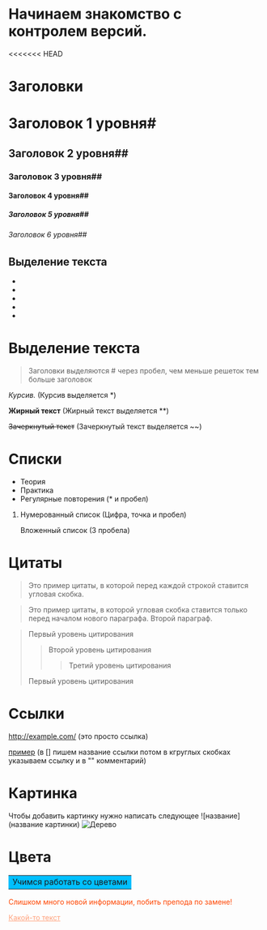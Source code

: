 # Начинаем знакомство с контролем версий.

<<<<<<< HEAD
# Заголовки

# Заголовок 1 уровня#
## Заголовок 2 уровня##
### Заголовок 3 уровня##
#### Заголовок 4 уровня##
##### Заголовок 5 уровня##
###### Заголовок 6 уровня##

## Выделение текста

*
*
*
*
*


# Выделение текста


> Заголовки выделяются # через пробел, чем меньше решеток тем больше заголовок

*Курсив.* (Курсив выделяется *)

**Жирный текст** (Жирный текст выделяется **)

~~Зачеркнутый текст~~ (Зачеркнутый текст выделяется ~~)

# Списки 


* Теория
* Практика
* Регулярные повторения (* и пробел)

1. Нумерованный список (Цифра, точка и пробел)

   Вложенный список (3 пробела)


# Цитаты

> Это пример цитаты,
> в которой перед каждой строкой
> ставится угловая скобка.

> Это пример цитаты,
в которой угловая скобка
ставится только перед началом нового параграфа.
> Второй параграф.

> Первый уровень цитирования
>> Второй уровень цитирования
>>> Третий уровень цитирования
>
>Первый уровень цитирования


# Ссылки

http://example.com/ (это просто ссылка)

 [пример](http://example.com/ "можно оставить подсказку") (в [] пишем название ссылки потом в кгруглых скобках указываем ссылку и в "" комментарий)

# Картинка

Чтобы добавить картинку нужно написать следующее ![название] (название картинки)
![Дерево](cyprus-1990939.jpg)


# Цвета


<table>
<tr><td bgcolor="#00BFFF">
Учимся работать со цветами
</td></tr>
</table>


<p style="color:#FF4500">Слишком много новой информации, побить препода по замене!</p>
<a href="#" style="color:#FFA07A">Какой-то текст</a>



